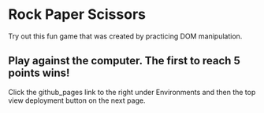 # Rock Paper Scissors
Try out this fun game that was created by practicing DOM manipulation.
## Play against the computer. The first to reach 5 points wins!
Click the github_pages link to the right under Environments and then the top view deployment button on the next page.
